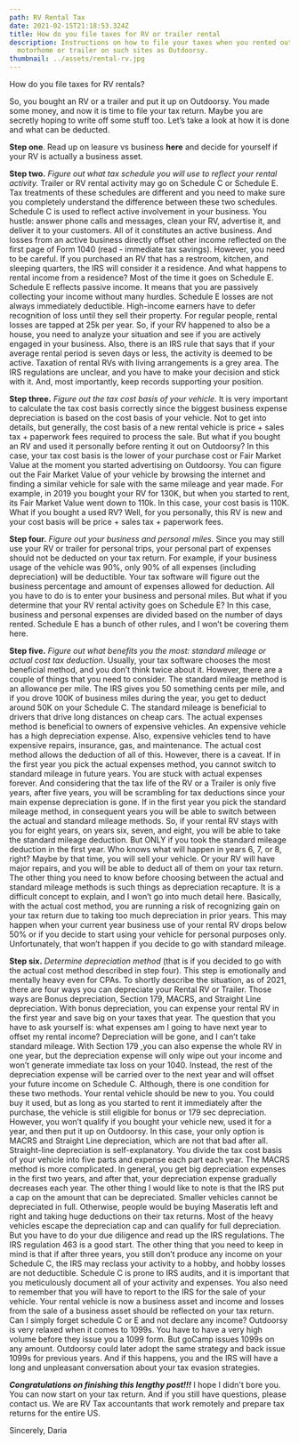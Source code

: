```yaml
---
path: RV Rental Tax
date: 2021-02-15T21:18:53.324Z
title: How do you file taxes for RV or trailer rental
description: Instructions on how to file your taxes when you rented out your RV,
  motorhome or trailer on such sites as Outdoorsy.
thumbnail: ../assets/rental-rv.jpg
---
```

How do you file taxes for RV rentals?

So, you bought an RV or a trailer and put it up on Outdoorsy. You made some money, and now it is time to file your tax return. Maybe you are secretly hoping to write off some stuff too. Let’s take a look at how it is done and what can be deducted.

**Step one**. Read up on leasure vs business **here** and decide for yourself if your RV is actually a business asset.

**Step two.** *Figure out what tax schedule you will use to reflect your rental activity.* Trailer or RV rental activity may go on Schedule C or Schedule E. Tax treatments of these schedules are different and you need to make sure you completely understand the difference between these two schedules.
Schedule C is used to reflect active involvement in your business. You hustle: answer phone calls and messages, clean your RV, advertise it, and deliver it to your customers. All of it constitutes an active business. And losses from an active business directly offset other income reflected on the first page of Form 1040 (read - immediate tax savings). 
However, you need to be careful. If you purchased an RV that has a restroom, kitchen, and sleeping quarters, the IRS will consider it a residence. And what happens to rental income from a residence? Most of the time it goes on Schedule E. Schedule E reflects passive income. It means that you are passively collecting your income without many hurdles. Schedule E losses are not always immediately deductible. 
High-income earners have to defer recognition of loss until they sell their property. For regular people, rental losses are tapped at 25k per year. So, if your RV happened to also be a house, you need to analyze your situation and see if you are actively engaged in your business. 
Also, there is an IRS rule that says that if your average rental period is seven days or less, the activity is deemed to be active. Taxation of rental RVs with living arrangements is a grey area. The IRS regulations are unclear, and you have to make your decision and stick with it. And, most importantly, keep records supporting your position. 

**Step three.** *Figure out the tax cost basis of your vehicle.* It is very important to calculate the tax cost basis correctly since the biggest business expense depreciation is based on the cost basis of your vehicle. Not to get into details, but generally, the cost basis of a new rental vehicle is price + sales tax + paperwork fees required to process the sale. 
But what if you bought an RV and used it personally before renting it out on Outdoorsy? In this case, your tax cost basis is the lower of your purchase cost or Fair Market Value at the moment you started advertising on Outdoorsy. You can figure out the Fair Market Value of your vehicle by browsing the internet and finding a similar vehicle for sale with the same mileage and year made. 
For example, in 2019 you bought your RV for 130K, but when you started to rent, its Fair Market Value went down to 110k. In this case, your cost basis is 110K. What if you bought a used RV? Well, for you personally, this RV is new and your cost basis will be price + sales tax + paperwork fees.

**Step four.** *Figure out your business and personal miles.* Since you may still use your RV or trailer for personal trips, your personal part of expenses should not be deducted on your tax return. 
For example, if your business usage of the vehicle was 90%, only 90% of all expenses (including depreciation) will be deductible. Your tax software will figure out the business percentage and amount of expenses allowed for deduction. All you have to do is to enter your business and personal miles. 
But what if you determine that your RV rental activity goes on Schedule E? In this case, business and personal expenses are divided based on the number of days rented. Schedule E has a bunch of other rules, and I won’t be covering them here.

**Step five.** *Figure out what benefits you the most: standard mileage or actual cost tax deduction*. Usually, your tax software chooses the most beneficial method, and you don’t think twice about it. However, there are a couple of things that you need to consider. 
The standard mileage method is an allowance per mile. The IRS gives you 50 something cents per mile, and if you drove 100K of business miles during the year, you get to deduct around 50K on your Schedule C. The standard mileage is beneficial to drivers that drive long distances on cheap cars. 
The actual expenses method is beneficial to owners of expensive vehicles. An expensive vehicle has a high depreciation expense. Also, expensive vehicles tend to have expensive repairs, insurance, gas, and maintenance. The actual cost method allows the deduction of all of this. 
However, there is a caveat. If in the first year you pick the actual expenses method, you cannot switch to standard mileage in future years. You are stuck with actual expenses forever. And considering that the tax life of the RV or a Trailer is only five years, after five years, you will be scrambling for tax deductions since your main expense depreciation is gone. 
If in the first year you pick the standard mileage method, in consequent years you will be able to switch between the actual and standard mileage methods. So, if your rental RV stays with you for eight years, on years six, seven, and eight, you will be able to take the standard mileage deduction. But ONLY if you took the standard mileage deduction in the first year.
Who knows what will happen in years 6, 7, or 8, right? Maybe by that time, you will sell your vehicle. Or your RV will have major repairs, and you will be able to deduct all of them on your tax return.
The other thing you need to know before choosing between the actual and standard mileage methods is such things as depreciation recapture. It is a difficult concept to explain, and I won’t go into much detail here. Basically, with the actual cost method, you are running a risk of recognizing gain on your tax return due to taking too much depreciation in prior years. This may happen when your current year business use of your rental RV drops below 50% or if you decide to start using your vehicle for personal purposes only. Unfortunately, that won’t happen if you decide to go with standard mileage.

**Step six.** *Determine depreciation method* (that is if you decided to go with the actual cost method described in step four). This step is emotionally and mentally heavy even for CPAs. To shortly describe the situation, as of 2021, there are four ways you can depreciate your Rental RV or Trailer. Those ways are Bonus depreciation, Section 179, MACRS, and Straight Line depreciation. 
With bonus depreciation, you can expense your rental RV in the first year and save big on your taxes that year. The question that you have to ask yourself is: what expenses am I going to have next year to offset my rental income? Depreciation will be gone, and I can’t take standard mileage. 
With Section 179 ,you can also expense the whole RV in one year, but the depreciation expense will only wipe out your income and won’t generate immediate tax loss on your 1040. Instead, the rest of the depreciation expense will be carried over to the next year and will offset your future income on Schedule C. Although, there is one condition for these two methods. Your rental vehicle should be new to you. You could buy it used, but as long as you started to rent it immediately after the purchase, the vehicle is still eligible for bonus or 179 sec depreciation. However, you won’t qualify if you bought your vehicle new, used it for a year, and then put it up on Outdoorsy. 
In this case, your only option is MACRS and Straight Line depreciation, which are not that bad after all. Straight-line depreciation is self-explanatory. You divide the tax cost basis of your vehicle into five parts and expense each part each year. 
The MACRS method is more complicated. In general, you get big depreciation expenses in the first two years, and after that, your depreciation expense gradually decreases each year. The other thing I would like to note is that the IRS put a cap on the amount that can be depreciated. Smaller vehicles cannot be depreciated in full. Otherwise, people would be buying Maseratis left and right and taking huge deductions on their tax returns. Most of the heavy vehicles escape the depreciation cap and can qualify for full depreciation. But you have to do your due diligence and read up the IRS regulations. The IRS regulation 463 is a good start.
The other thing that you need to keep in mind is that if after three years, you still don’t produce any income on your Schedule C, the IRS may reclass your activity to a hobby, and hobby losses are not deductible. Schedule C is prone to IRS audits, and it is important that you meticulously document all of your activity and expenses. You also need to remember that you will have to report to the IRS for the sale of your vehicle. Your rental vehicle is now a business asset and income and losses from the sale of a business asset should be reflected on your tax return.
Can I simply forget schedule C or E and not declare any income? Outdoorsy is very relaxed when it comes to 1099s. You have to have a very high volume before they issue you a 1099 form. But goCamp issues 1099s on any amount. Outdoorsy could later adopt the same strategy and back issue 1099s for previous years. And if this happens, you and the IRS will have a long and unpleasant conversation about your tax evasion strategies.

***Congratulations on finishing this lengthy post!!!*** I hope I didn't bore you. You can now start on your tax return. And if you still have questions, please contact us. We are RV Tax accountants that work remotely and prepare tax returns for the entire US. 

Sincerely,
Daria